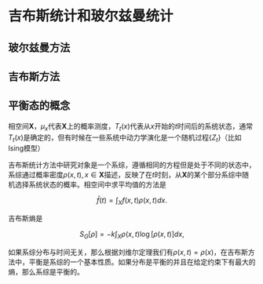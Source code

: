 # 吉布斯统计和玻尔兹曼统计
## 玻尔兹曼方法

## 吉布斯方法


## 平衡态的概念
相空间$\boldsymbol{X}$，$\mu_x$代表$\boldsymbol{X}$上的概率测度，$T_t(x)$代表从$x$开始的$t$时间后的系统状态，通常$T_t(x)$是确定的，但有时候在一些系统中动力学演化是一个随机过程$\{Z_t\}$（比如Ising模型）

吉布斯统计方法中研究对象是一个系综，遵循相同的方程但是处于不同的状态中，系综通过概率密度$\rho(x,t),x\in \boldsymbol{X}$描述，反映了在$t$时刻，从$\boldsymbol{X}$的某个部分系综中随机选择系统状态的概率。相空间中求平均值的方法是

$$\bar{f}(t)=\int_Xf(x,t)\rho(x,t)dx.$$

吉布斯熵是

$$S_G[\rho]=-k\int_X\rho(x,t)\log[\rho(x,t)]dx,$$

如果系综分布与时间无关，那么根据刘维尔定理我们有$\rho(x,t)=\rho(x)$，在吉布斯方法中，平衡是系综的一个基本性质。如果分布是平衡的并且在给定约束下有最大的熵，那么系综是平衡的。
